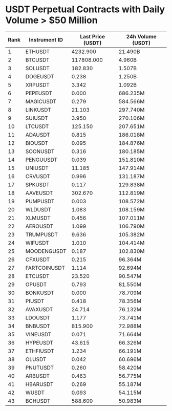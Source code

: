 # USDT Perpetual Contracts with Daily Volume > $50 Million

| Rank | Instrument ID | Last Price (USDT) | 24h Volume (USDT) |
|------|---------------|-------------------|-------------------|
| 1 | ETHUSDT | 4232.900 | 21.490B |
| 2 | BTCUSDT | 117808.000 | 4.960B |
| 3 | SOLUSDT | 182.830 | 1.507B |
| 4 | DOGEUSDT | 0.238 | 1.250B |
| 5 | XRPUSDT | 3.342 | 1.092B |
| 6 | PEPEUSDT | 0.000 | 686.235M |
| 7 | MAGICUSDT | 0.279 | 584.566M |
| 8 | LINKUSDT | 21.103 | 297.740M |
| 9 | SUIUSDT | 3.950 | 270.106M |
| 10 | LTCUSDT | 125.150 | 207.651M |
| 11 | ADAUSDT | 0.815 | 186.018M |
| 12 | BIOUSDT | 0.095 | 184.876M |
| 13 | SOONUSDT | 0.316 | 180.185M |
| 14 | PENGUUSDT | 0.039 | 151.810M |
| 15 | UNIUSDT | 11.185 | 147.914M |
| 16 | CRVUSDT | 0.996 | 131.187M |
| 17 | SPKUSDT | 0.117 | 129.838M |
| 18 | AAVEUSDT | 302.670 | 112.819M |
| 19 | PUMPUSDT | 0.003 | 108.572M |
| 20 | WLDUSDT | 1.083 | 108.159M |
| 21 | XLMUSDT | 0.456 | 107.011M |
| 22 | AEROUSDT | 1.099 | 106.790M |
| 23 | TRUMPUSDT | 9.636 | 105.382M |
| 24 | WIFUSDT | 1.010 | 104.414M |
| 25 | MOODENGUSDT | 0.187 | 102.830M |
| 26 | CFXUSDT | 0.215 | 96.364M |
| 27 | FARTCOINUSDT | 1.114 | 92.694M |
| 28 | ETCUSDT | 23.520 | 90.547M |
| 29 | OPUSDT | 0.793 | 81.550M |
| 30 | BONKUSDT | 0.000 | 78.709M |
| 31 | PIUSDT | 0.418 | 78.356M |
| 32 | AVAXUSDT | 24.714 | 76.132M |
| 33 | LDOUSDT | 1.177 | 73.741M |
| 34 | BNBUSDT | 815.900 | 72.988M |
| 35 | VINEUSDT | 0.071 | 71.664M |
| 36 | HYPEUSDT | 43.615 | 66.326M |
| 37 | ETHFIUSDT | 1.234 | 66.191M |
| 38 | OLUSDT | 0.042 | 60.696M |
| 39 | PNUTUSDT | 0.260 | 58.420M |
| 40 | ARBUSDT | 0.463 | 56.775M |
| 41 | HBARUSDT | 0.269 | 55.187M |
| 42 | WUSDT | 0.093 | 54.115M |
| 43 | BCHUSDT | 588.600 | 50.983M |
